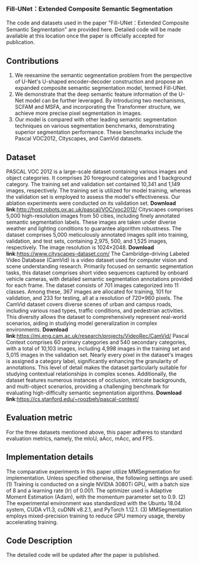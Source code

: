 ### **Fill-UNet：Extended Composite Semantic Segmentation**
The code and datasets used in the paper "Fill-UNet：Extended Composite Semantic Segmentation" are provided here. Detailed code will be made available at this location once the paper is officially accepted for publication.
## **Contributions**
1. We reexamine the semantic segmentation problem from the perspective of U-Net's U-shaped encoder-decoder construction and propose an expanded composite semantic segmentation model, termed Fill-UNet.
2. We demonstrate that the deep semantic feature information of the U-Net model can be further leveraged. By introducing two mechanisms, SCFAM and MSFA, and incorporating the Transformer structure, we achieve more precise pixel segmentation in images.
3. Our model is compared with other leading semantic segmentation techniques on various segmentation benchmarks, demonstrating superior segmentation performance. These benchmarks include the Pascal VOC2012, Cityscapes, and CamVid datasets.
## **Dataset**
PASCAL VOC 2012 is a large-scale dataset containing various images and object categories. It comprises 20 foreground categories and 1 background category. The training set and validation set contained 10,341 and 1,149 images, respectively. The training set is utilized for model training, whereas the validation set is employed to assess the model's effectiveness. Our ablation experiments were conducted on its validation set. **Download link**:http://host.robots.ox.ac.uk/pascal/VOC/voc2012/
Cityscapes comprises 5,000 high-resolution images from 50 cities, including finely annotated semantic segmentation labels. These images are taken under diverse weather and lighting conditions to guarantee algorithm robustness. The dataset comprises 5,000 meticulously annotated images split into training, validation, and test sets, containing 2,975, 500, and 1,525 images, respectively. The image resolution is 1024×2048. **Download link**:https://www.cityscapes-dataset.com/
The Cambridge-driving Labeled Video Database (CamVid) is a video dataset used for computer vision and scene understanding research. Primarily focused on semantic segmentation tasks, this dataset comprises short video sequences captured by onboard vehicle cameras, with detailed semantic segmentation annotations provided for each frame. The dataset consists of 701 images categorized into 11 classes. Among these, 367 images are allocated for training, 101 for validation, and 233 for testing, all at a resolution of 720×960 pixels. The CamVid dataset covers diverse scenes of urban and campus roads, including various road types, traffic conditions, and pedestrian activities. This diversity allows the dataset to comprehensively represent real-world scenarios, aiding in studying model generalization in complex environments. **Download link**:https://mi.eng.cam.ac.uk/research/projects/VideoRec/CamVid/
Pascal Context comprises 60 primary categories and 540 secondary categories, with a total of 10,103 images, including 4,998 images in the training set and 5,015 images in the validation set. Nearly every pixel in the dataset's images is assigned a category label, significantly enhancing the granularity of annotations. This level of detail makes the dataset particularly suitable for studying contextual relationships in complex scenes. Additionally, the dataset features numerous instances of occlusion, intricate backgrounds, and multi-object scenarios, providing a challenging benchmark for evaluating high-difficulty semantic segmentation algorithms. **Download link**:https://cs.stanford.edu/~roozbeh/pascal-context/
## **Evaluation metric**
For the three datasets mentioned above, this paper adheres to standard evaluation metrics, namely, the mIoU, aAcc, mAcc, and FPS.
## **Implementation details**
The comparative experiments in this paper utilize MMSegmentation for implementation. Unless specified otherwise, the following settings are used: (1) Training is conducted on a single NVIDIA 3080Ti GPU, with a batch size of 8 and a learning rate (lr) of 0.001. The optimizer used is Adaptive Moment Estimation (Adam), with the momentum parameter set to 0.9. (2) The experimental environment was standardized with the Ubuntu 18.04 system, CUDA v11.3, cuDNN v8.2.1, and PyTorch 1.12.1. (3) MMSegmentation employs mixed-precision training to reduce GPU memory usage, thereby accelerating training.
## **Code Description**
The detailed code will be updated after the paper is published.
